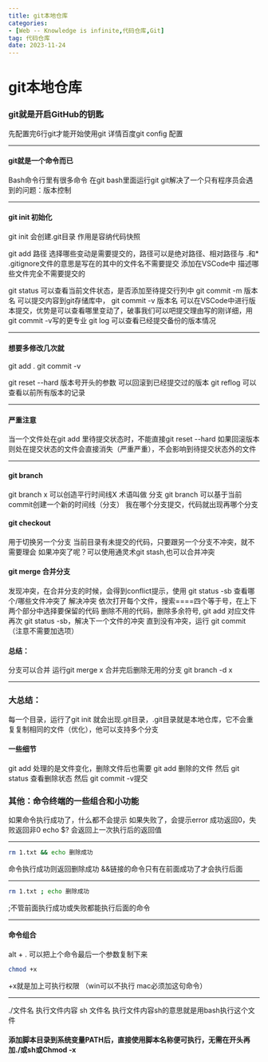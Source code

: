 ```yaml
---
title: git本地仓库
categories: 
- [Web -- Knowledge is infinite,代码仓库,Git]
tag: 代码仓库
date: 2023-11-24
---
```

# git本地仓库
### git就是开启GitHub的钥匙
先配置完6行git才能开始使用git
详情百度git config 配置

---

#### git就是一个命令而已
Bash命令行里有很多命令
在git bash里面运行git
git解决了一个只有程序员会遇到的问题：版本控制

---

#### git init 初始化
git init 会创建.git目录 作用是容纳代码快照

git add 路径 选择哪些变动是需要提交的，路径可以是绝对路径、相对路径与 .和*
.gitignore文件的意思是写在的其中的文件名不需要提交  添加在VSCode中
描述哪些文件完全不需要提交的

git status 可以查看当前文件状态，是否添加至待提交行列中
git commit -m 版本名 可以提交内容到git存储库中，
git commit -v 版本名 可以在VSCode中进行版本提交，优势是可以查看哪里变动了，破事我们可以吧提交理由写的刚详细，用git commit -v写的更专业
git log 可以查看已经提交备份的版本情况

---

#### 想要多修改几次就
git add .
git commit -v

git reset --hard 版本号开头的参数 可以回滚到已经提交过的版本
git reflog 可以查看以前所有版本的记录

---

#### 严重注意
当一个文件处在git add 里待提交状态时，不能直接git reset --hard 如果回滚版本则处在提交状态的文件会直接消失（严重严重），不会影响到待提交状态外的文件

---

#### git branch
git branch x 可以创造平行时间线X 术语叫做 分支
git branch 可以基于当前commit创建一个新的时间线（分支）
我在哪个分支提交，代码就出现再哪个分支
#### git checkout
 用于切换另一个分支
当前目录有未提交的代码，只要跟另一个分支不冲突，就不需要理会
如果冲突了呢？可以使用通灵术git stash,也可以合并冲突
#### git merge 合并分支
发现冲突，在合并分支的时候，会得到conflict提示，使用 git status -sb 查看哪个/哪些文件冲突了
解决冲突
依次打开每个文件，搜索====四个等于号，在上下两个部分中选择要保留的代码
删除不用的代码，删除多余符号,
git add 对应文件
再次 git status -sb，解决下一个文件的冲突
直到没有冲突，运行 git commit （注意不需要加选项）
#### 总结：
分支可以合并
运行git merge x
合并完后删除无用的分支 git branch -d x

---

### 大总结：
每一个目录，运行了git init 就会出现.git目录，.git目录就是本地仓库，它不会重复复制相同的文件（优化），他可以支持多个分支
#### 一些细节	
git add 处理的是文件变化，删除文件后也需要 git add 删除的文件 然后 git status 查看删除状态  然后 git commit -v提交
### 其他：命令终端的一些组合和小功能
如果命令执行成功了，什么都不会提示
如果失败了，会提示error
成功返回0，失败返回非0
echo $? 会返回上一次执行后的返回值

---

```bash
rm 1.txt && echo 删除成功 
```
命令执行成功则返回删除成功
&&链接的命令只有在前面成功了才会执行后面

---

```bash
rm 1.txt ; echo 删除成功 
```
;不管前面执行成功或失败都能执行后面的命令

---

#### 命令组合
alt + . 可以把上个命令最后一个参数复制下来
```bash
chmod +x 
```
 +x就是加上可执行权限 （win可以不执行 mac必须加这句命令）

---

./文件名 执行文件内容
sh 文件名 执行文件内容sh的意思就是用bash执行这个文件

#### 添加脚本目录到系统变量PATH后，直接使用脚本名称便可执行，无需在开头再加./或sh或Chmod -x
